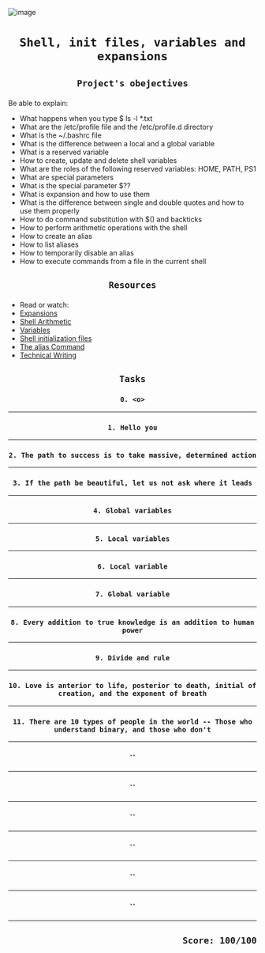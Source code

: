 ![image](https://miro.medium.com/v2/resize:fit:828/format:webp/1*F20fM4cjs0LqvbaZ8BN2oA.jpeg)


# <p align=center >`Shell, init files, variables and expansions`</p>
## <p align=center> `Project's obejectives` </p>
Be able to explain:
- What happens when you type $ ls -l *.txt
- What are the /etc/profile file and the /etc/profile.d directory
- What is the ~/.bashrc file
- What is the difference between a local and a global variable
- What is a reserved variable
- How to create, update and delete shell variables
- What are the roles of the following reserved variables: HOME, PATH, PS1
- What are special parameters
- What is the special parameter $??
- What is expansion and how to use them
- What is the difference between single and double quotes and how to use them properly
- How to do command substitution with $() and backticks
- How to perform arithmetic operations with the shell
- How to create an alias
- How to list aliases
- How to temporarily disable an alias
- How to execute commands from a file in the current shell


## <p align=center >`Resources`</p>
- Read or watch:
- [Expansions](https://intranet.hbtn.io/rltoken/qvjamZX_aoZmdZOiEapxzw)
- [Shell Arithmetic](https://intranet.hbtn.io/rltoken/CuAnsjJ9mg_y-zBVwmn7mg)
- [Variables](https://intranet.hbtn.io/rltoken/vjgJv9-2mvkhoMT05Mk-VA)
- [Shell initialization files](https://intranet.hbtn.io/rltoken/0DxDIIG_UpoM7cKGhsuVWw)
- [The alias Command](https://intranet.hbtn.io/rltoken/vOCzCs3YAUxGZlfD4PTeeg)
- [Technical Writing](https://intranet.hbtn.io/rltoken/Q8zTND7LWon8lD__raFNUw)

## <p align=center>`Tasks`</p>
### <p align=center>`0. <o>`</p>



----------------------------------------------------------------------------------------------------------------
### <p align=center>`1. Hello you`</p>


----------------------------------------------------------------------------------------------------------------
### <p align=center>`2. The path to success is to take massive, determined action`</p>


----------------------------------------------------------------------------------------------------------------
### <p align=center>`3. If the path be beautiful, let us not ask where it leads`</p>


----------------------------------------------------------------------------------------------------------------
### <p align=center>`4. Global variables`</p>


----------------------------------------------------------------------------------------------------------------
### <p align=center>`5. Local variables`</p>


----------------------------------------------------------------------------------------------------------------
### <p align=center>`6. Local variable`</p>


----------------------------------------------------------------------------------------------------------------
### <p align=center>`7. Global variable`</p>


----------------------------------------------------------------------------------------------------------------
### <p align=center>`8. Every addition to true knowledge is an addition to human power`</p>


----------------------------------------------------------------------------------------------------------------
### <p align=center>`9. Divide and rule`</p>


----------------------------------------------------------------------------------------------------------------
### <p align=center>`10. Love is anterior to life, posterior to death, initial of creation, and the exponent of breath`</p>


----------------------------------------------------------------------------------------------------------------
### <p align=center>`11. There are 10 types of people in the world -- Those who understand binary, and those who don't`</p>


----------------------------------------------------------------------------------------------------------------
### <p align=center>``</p>


----------------------------------------------------------------------------------------------------------------
### <p align=center>``</p>


----------------------------------------------------------------------------------------------------------------
### <p align=center>``</p>


----------------------------------------------------------------------------------------------------------------
### <p align=center>``</p>


----------------------------------------------------------------------------------------------------------------
### <p align=center>``</p>


----------------------------------------------------------------------------------------------------------------
### <p align=center>``</p>


----------------------------------------------------------------------------------------------------------------


## <p align=right>`Score: 100/100`</p>

